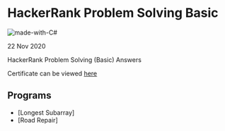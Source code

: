 # HackerRank Problem Solving Basic

![made-with-C#](https://img.shields.io/badge/Made%20with-c-1f425f.svg)

22 Nov 2020

HackerRank Problem Solving (Basic) Answers

Certificate can be viewed [here](https://www.hackerrank.com/certificates/feee39b73c34)

## Programs 
- [Longest Subarray]
- [Road Repair]
